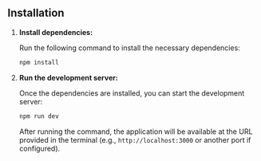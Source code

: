 ## Installation

1. **Install dependencies:**

   Run the following command to install the necessary dependencies:

   ```bash
   npm install
   ```

2. **Run the development server:**

   Once the dependencies are installed, you can start the development server:

   ```bash
   npm run dev
   ```

   After running the command, the application will be available at the URL provided in the terminal (e.g., `http://localhost:3000` or another port if configured).
